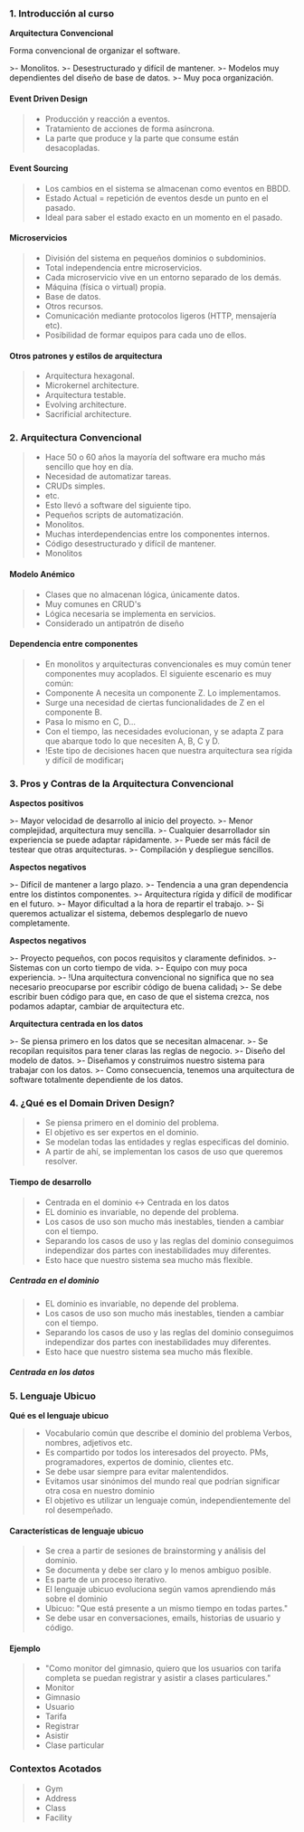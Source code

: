 
### 1. Introducción al curso
<p><strong>Arquitectura Convencional</strong></p>

<p>Forma convencional de organizar el software.</p>
>- Monolitos.
>- Desestructurado y difícil de mantener.
>- Modelos muy dependientes del diseño de base de datos.
>- Muy poca organización.

#### Event Driven Design
>- Producción y reacción a eventos.
>- Tratamiento de acciones de forma asíncrona.
>- La parte que produce y la parte que consume están desacopladas.

#### Event Sourcing
>- Los cambios en el sistema se almacenan como eventos en BBDD.
>- Estado Actual = repetición de eventos desde un punto en el pasado.
>- Ideal para saber el estado exacto en un momento en el pasado.

#### Microservicios
>- División del sistema en pequeños dominios o subdominios.
>- Total independencia entre microservicios.
>- Cada microservicio vive en un entorno separado de los demás.
>- Máquina (física o virtual) propia.
>- Base de datos.
>- Otros recursos.
>- Comunicación mediante protocolos ligeros (HTTP, mensajería etc).
>- Posibilidad de formar equipos para cada uno de ellos.

#### Otros patrones y estilos de arquitectura
>- Arquitectura hexagonal.
>- Microkernel architecture.
>- Arquitectura testable.
>- Evolving architecture.
>- Sacrificial architecture.

### 2. Arquitectura Convencional
>-  Hace 50 o 60 años la mayoría del software era mucho más sencillo que hoy en día.
>- Necesidad de automatizar tareas.
>- CRUDs simples.
>- etc.
>- Esto llevó a software del siguiente tipo.
>- Pequeños scripts de automatización.
>- Monolitos.
>- Muchas interdependencias entre los componentes internos.
>- Código desestructurado y difícil de mantener.
>- Monolitos

#### Modelo Anémico
>- Clases que no almacenan lógica, únicamente datos.
>- Muy comunes en CRUD's
>- Lógica necesaria se implementa en servicios.
>- Considerado un antipatrón de diseño

#### Dependencia entre componentes
>- En monolitos y arquitecturas convencionales es muy común tener componentes muy acoplados. El siguiente escenario es muy común:
>- Componente A necesita un componente Z. Lo implementamos.
>- Surge una necesidad de ciertas funcionalidades de Z en el componente B.
>- Pasa lo mismo en C, D...
>- Con el tiempo, las necesidades evolucionan, y se adapta Z para que abarque todo lo que necesiten A, B, C y D.
>- !Este tipo de decisiones hacen que nuestra arquitectura sea rígida y difícil de modificar¡

### 3. Pros y Contras de la Arquitectura Convencional

<p><strong>Aspectos positivos</strong></p>
>- Mayor velocidad de desarrollo al inicio del proyecto.
>- Menor complejidad, arquitectura muy sencilla.
>- Cualquier desarrollador sin experiencia se puede adaptar rápidamente.
>- Puede ser más fácil de testear que otras arquitecturas.
>- Compilación y despliegue sencillos.

<p><strong>Aspectos negativos</strong></p>
>- Difícil de mantener a largo plazo.
>- Tendencia a una gran dependencia entre los distintos componentes.
>- Arquitectura rígida y difícil de modificar en el futuro.
>- Mayor dificultad a la hora de repartir el trabajo.
>- Si queremos actualizar el sistema, debemos desplegarlo de nuevo completamente.

<p><strong>Aspectos negativos</strong></p>
>- Proyecto pequeños, con pocos requisitos y claramente definidos.
>- Sistemas con un corto tiempo de vida.
>- Equipo con muy poca experiencia.
>- !Una arquitectura convencional no significa que no sea necesario preocuparse por escribir código de buena calidad¡
>- Se debe escribir buen código para que, en caso de que el sistema crezca, nos podamos adaptar, cambiar de arquitectura etc.


<p><strong>Arquitectura centrada en los datos</strong></p>
>- Se piensa primero en los datos que se necesitan almacenar.
>- Se recopilan requisitos para tener claras las reglas de negocio.
>- Diseño del modelo de datos.
>- Diseñamos y construimos nuestro sistema para trabajar con los datos.
>- Como consecuencia, tenemos una arquitectura de software totalmente dependiente de los datos.

### 4. ¿Qué es el Domain Driven Design?
>- Se piensa primero en el dominio del problema.
>- El objetivo es ser expertos en el dominio.
>- Se modelan todas las entidades y reglas especificas del dominio.
>- A partir de ahí, se implementan los casos de uso que queremos resolver.


#### Tiempo de desarrollo
>- Centrada en el dominio <-> Centrada en los datos
>- EL dominio es invariable, no depende del problema.
>- Los casos de uso son mucho más inestables, tienden a cambiar con el tiempo.
>- Separando los casos de uso y las reglas del dominio conseguimos independizar dos partes con inestabilidades muy diferentes.
>- Esto hace que nuestro sistema sea mucho más flexible.

##### Centrada en el dominio
>- EL dominio es invariable, no depende del problema.
>- Los casos de uso son mucho más inestables, tienden a cambiar con el tiempo.
>- Separando los casos de uso y las reglas del dominio conseguimos independizar dos partes con inestabilidades muy diferentes.
>- Esto hace que nuestro sistema sea mucho más flexible.

##### Centrada en los datos


### 5. Lenguaje Ubicuo

<p><strong>Qué es el lenguaje ubicuo</strong></p>

>- Vocabulario común que describe el dominio del problema Verbos, nombres, adjetivos etc.
>- Es compartido por todos los interesados del proyecto. PMs, programadores, expertos de dominio, clientes etc.
>- Se debe usar siempre para evitar malentendidos.
>- Evitamos usar sinónimos del mundo real que podrían significar otra cosa en nuestro dominio
>- El objetivo es utilizar un lenguaje común, independientemente del rol desempeñado.

#### Características de lenguaje ubicuo
>- Se crea a partir de sesiones de brainstorming y análisis del dominio.
>- Se documenta y debe ser claro y lo menos ambiguo posible.
>- Es parte de un proceso iterativo.
>- El lenguaje ubicuo evoluciona según vamos aprendiendo más sobre el dominio
>- Ubicuo: "Que está presente a un mismo tiempo en todas partes."
>- Se debe usar en conversaciones, emails, historias de usuario y código.

#### Ejemplo
>- "Como monitor del gimnasio, quiero que los usuarios con tarifa completa se puedan registrar y asistir a clases particulares."
>- Monitor
>- Gimnasio
>- Usuario
>- Tarifa
>- Registrar 
>- Asistir
>- Clase particular

### Contextos Acotados
>- Gym
>- Address
>- Class
>- Facility
